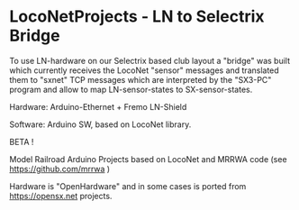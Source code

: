 # LocoNetProjects - LN to Selectrix Bridge

To use LN-hardware on our Selectrix based club layout a "bridge" was built which currently receives the LocoNet "sensor" messages and translated them to "sxnet" TCP messages which are interpreted by the "SX3-PC" program and allow to map LN-sensor-states to SX-sensor-states.

Hardware:
Arduino-Ethernet + Fremo LN-Shield

Software:
Arduino SW, based on LocoNet library.


BETA !


Model Railroad Arduino Projects based on LocoNet and MRRWA code (see https://github.com/mrrwa )

Hardware is "OpenHardware" and in some cases is ported from https://opensx.net projects.
